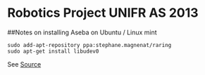 Robotics Project UNIFR AS 2013
==============================

##Notes on installing Aseba on Ubuntu / Linux mint
```
sudo add-apt-repository ppa:stephane.magnenat/raring
sudo apt-get install libudev0 
```

See [Source](https://aseba.wikidot.com/forum/t-683599)
